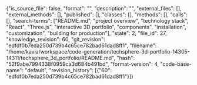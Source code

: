 {"is_source_file": false, "format": "", "description": "", "external_files": [], "external_methods": [], "published": [], "classes": [], "methods": [], "calls": [], "search-terms": ["README.md", "project overview", "technology stack", "React", "Three.js", "interactive 3D portfolio", "components", "installation", "customization", "building for production"], "state": 2, "file_id": 27, "knowledge_revision": 60, "git_revision": "edfdf0b7eda250d739b4c65ce782bad61dad8ff1", "filename": "/home/kavia/workspace/code-generation/techsphere-3d-portfolio-14305-14311/techsphere_3d_portfolio/README.md", "hash": "52f9abe7994338f0959ca3d684b491bd", "format-version": 4, "code-base-name": "default", "revision_history": [{"60": "edfdf0b7eda250d739b4c65ce782bad61dad8ff1"}]}